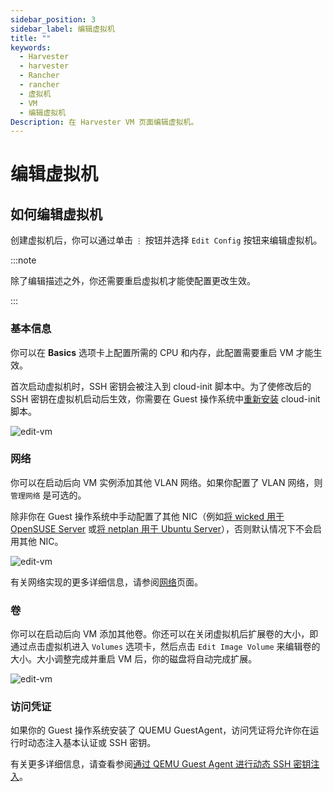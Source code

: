 ```yaml
---
sidebar_position: 3
sidebar_label: 编辑虚拟机
title: ""
keywords:
  - Harvester
  - harvester
  - Rancher
  - rancher
  - 虚拟机
  - VM
  - 编辑虚拟机
Description: 在 Harvester VM 页面编辑虚拟机。
---
```


# 编辑虚拟机

## 如何编辑虚拟机

创建虚拟机后，你可以通过单击 `⋮` 按钮并选择 `Edit Config` 按钮来编辑虚拟机。

:::note

除了编辑描述之外，你还需要重启虚拟机才能使配置更改生效。

:::

### 基本信息

你可以在 **Basics** 选项卡上配置所需的 CPU 和内存，此配置需要重启 VM 才能生效。

首次启动虚拟机时，SSH 密钥会被注入到 cloud-init 脚本中。为了使修改后的 SSH 密钥在虚拟机启动后生效，你需要在 Guest 操作系统中[重新安装](../faq.md#如何在运行的虚拟机上安装-qemu-guest-agent) cloud-init 脚本。

![edit-vm](/img/v1.1/vm/edit-vm-basics.png)

### 网络

你可以在启动后向 VM 实例添加其他 VLAN 网络。如果你配置了 VLAN 网络，则 `管理网络` 是可选的。

除非你在 Guest 操作系统中手动配置了其他 NIC（例如[将 wicked 用于 OpenSUSE Server](https://doc.opensuse.org/documentation/leap/reference/html/book-reference/cha-network.html#sec-network-manconf) 或[将 netplan 用于 Ubuntu Server](https://ubuntu.com/server/docs/network-configuration)），否则默认情况下不会启用其他 NIC。

![edit-vm](/img/v1.1/vm/edit-vm-networks.png)

有关网络实现的更多详细信息，请参阅[网络](../networking/harvester-network.md)页面。

### 卷

你可以在启动后向 VM 添加其他卷。你还可以在关闭虚拟机后扩展卷的大小，即通过点击虚拟机进入 `Volumes` 选项卡，然后点击 `Edit Image Volume` 来编辑卷的大小。大小调整完成并重启 VM 后，你的磁盘将自动完成扩展。

![edit-vm](/img/v1.1/vm/edit-vm-volumes.png)

### 访问凭证

如果你的 Guest 操作系统安装了 QUEMU GuestAgent，访问凭证将允许你在运行时动态注入基本认证或 SSH 密钥。

有关更多详细信息，请查看参阅[通过 QEMU Guest Agent 进行动态 SSH 密钥注入](./access-to-the-vm.md#通过-qemu-guest-agent-进行动态-ssh-密钥注入)。